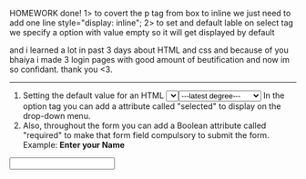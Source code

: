 
HOMEWORK done!
1> to covert the p tag from box to inline we just need to add one line style="display: inline"; 
2> to set and default lable on select tag we specify a option with value empty so it will get displayed by default

and i learned a lot in past 3 days about HTML and css and because of you bhaiya i made 3 login pages with good amount of beutification and now im so confidant. thank you <3.

----------------------------------------


1. Setting the default value for an HTML <select> element:
                <select name="Education" id="edu" required>
                <option value="nil" selected>---latest degree---</option>
                <option value="phd">Doctor of Philosophy</option>
                <option value="ms">Masters</option>
                <option value="bs">Bachelors</option>
                </select>
In the option tag you can add a attribute called "selected" to display on the drop-down menu.
2. Also, throughout the form you can add a Boolean attribute called "required" to make that form field compulsory to submit the form. Example:
<label for="name"><b>Enter your Name</b></label>
<input type="text"  id="name" required>